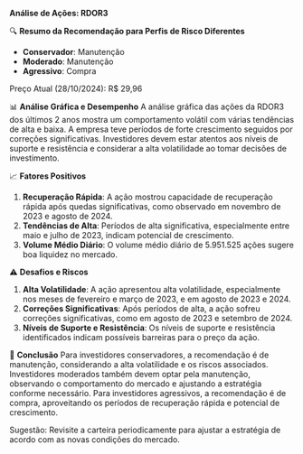 **Análise de Ações: RDOR3**

🔍 **Resumo da Recomendação para Perfis de Risco Diferentes**
- **Conservador**: Manutenção
- **Moderado**: Manutenção
- **Agressivo**: Compra

Preço Atual (28/10/2024): R$ 29,96

📊 **Análise Gráfica e Desempenho**
A análise gráfica das ações da RDOR3 dos últimos 2 anos mostra um comportamento volátil com várias tendências de alta e baixa. A empresa teve períodos de forte crescimento seguidos por correções significativas. Investidores devem estar atentos aos níveis de suporte e resistência e considerar a alta volatilidade ao tomar decisões de investimento.

📈 **Fatores Positivos**
1. **Recuperação Rápida**: A ação mostrou capacidade de recuperação rápida após quedas significativas, como observado em novembro de 2023 e agosto de 2024.
2. **Tendências de Alta**: Períodos de alta significativa, especialmente entre maio e julho de 2023, indicam potencial de crescimento.
3. **Volume Médio Diário**: O volume médio diário de 5.951.525 ações sugere boa liquidez no mercado.

⚠️ **Desafios e Riscos**
1. **Alta Volatilidade**: A ação apresentou alta volatilidade, especialmente nos meses de fevereiro e março de 2023, e em agosto de 2023 e 2024.
2. **Correções Significativas**: Após períodos de alta, a ação sofreu correções significativas, como em agosto de 2023 e setembro de 2024.
3. **Níveis de Suporte e Resistência**: Os níveis de suporte e resistência identificados indicam possíveis barreiras para o preço da ação.

📌 **Conclusão**
Para investidores conservadores, a recomendação é de manutenção, considerando a alta volatilidade e os riscos associados. Investidores moderados também devem optar pela manutenção, observando o comportamento do mercado e ajustando a estratégia conforme necessário. Para investidores agressivos, a recomendação é de compra, aproveitando os períodos de recuperação rápida e potencial de crescimento.

Sugestão: Revisite a carteira periodicamente para ajustar a estratégia de acordo com as novas condições do mercado.